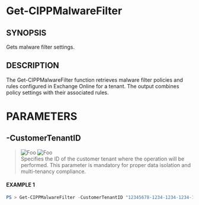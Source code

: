 # Get-CIPPMalwareFilter
## SYNOPSIS
Gets malware filter settings.
## DESCRIPTION
The Get-CIPPMalwareFilter function retrieves malware filter policies and rules configured in Exchange Online for a tenant.
The output combines policy settings with their associated rules.
# PARAMETERS

## **-CustomerTenantID**
> ![Foo](https://img.shields.io/badge/Type-String-Blue?) ![Foo](https://img.shields.io/badge/Mandatory-TRUE-Red?) \
Specifies the ID of the customer tenant where the operation will be performed. This parameter is mandatory for proper data isolation and multi-tenancy compliance.

 #### EXAMPLE 1
```powershell
PS > Get-CIPPMalwareFilter -CustomerTenantID "12345678-1234-1234-1234-1234567890AB"
```


